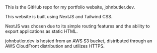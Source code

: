 This is the GitHub repo for my portfolio website, johnbutler.dev.

This website is built using NextJS and Tailwind CSS.

NextJS was chosen due to its simple routing features and the ability to export applications as static HTML.

johnbutler.dev is hosted from an AWS S3 bucket, distributed through an AWS CloudFront distribution and utilizes HTTPS.
